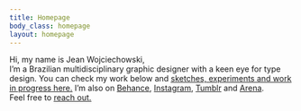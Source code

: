 ```yaml
---
title: Homepage
body_class: homepage
layout: homepage
---
```


Hi, my name is Jean Wojciechowski,<br /> I’m a Brazilian multidisciplinary graphic designer with a keen eye for type design. You can check my work below and <a href="/wip"><u>sketches, experiments and work in progress here.</u></a> I’m also on <a href="{{ site.links.behance }}">Behance</a>, <a href="{{ site.links.instagram }}">Instagram</a>, <a href="{{ site.links.tumblr }}">Tumblr</a> and <a href="{{ site.links.arena }}">Arena</a>.<br />
Feel free to <a href="mailto:woj.jean@gmail.com"><u>reach out.</u></a>